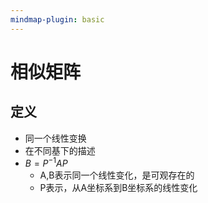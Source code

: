 ```yaml
---
mindmap-plugin: basic
---
```


# 相似矩阵

## 定义
- 同一个线性变换
- 在不同基下的描述
- $B=P^{-1}AP$
	- A,B表示同一个线性变化，是可观存在的
	- P表示，从A坐标系到B坐标系的线性变化

